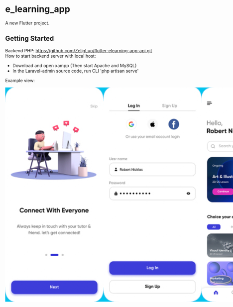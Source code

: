 # e_learning_app

A new Flutter project.

## Getting Started

Backend PHP: https://github.com/ZeligLuo/flutter-elearning-app-api.git
<br>How to start backend server with local host:
- Download and open xampp (Then start Apache and MySQL)
- In the Laravel-admin source code, run CLI 'php artisan serve'

Example view:

<div style="display: flex; justify-content: space-evenly">
  <img title="view-1" alt="Welcome Screen" src="/assets/design/d1.png">
  <img title="view-2" alt="Login Screen" src="/assets/design/d2.png">
  <img title="view-3" alt="Home Screen" src="/assets/design/d3.png">
  <img title="view-3" alt="Course Detail Screen" src="/assets/design/d5.png">
</div>

